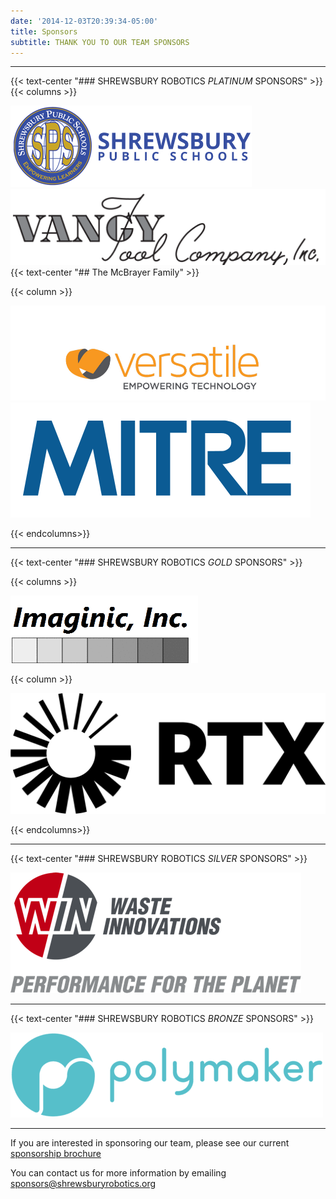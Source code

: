 ```yaml
---
date: '2014-12-03T20:39:34-05:00'
title: Sponsors
subtitle: THANK YOU TO OUR TEAM SPONSORS
---
```


---

{{< text-center "### SHREWSBURY ROBOTICS *PLATINUM* SPONSORS" >}}
{{< columns >}}

[![Shrewsbury High School](shrewsbury-public-schools.png)](https://schools.shrewsburyma.gov/high)
[![Vangytool](Vangytool.png)](http://www.vangytool.com/)
{{< text-center "## The McBrayer Family" >}}

{{< column >}}

[![Versatile Communications logo](Versatile.jpg)](https://www.weareversatile.com/)
[![MITRE](MITRE-logo_Blue.svg)](https://www.mitre.org)

{{< endcolumns>}}

---

{{< text-center "### SHREWSBURY ROBOTICS *GOLD* SPONSORS" >}}

{{< columns >}}

[![Imaginic, Inc](Imaginic.gif)](http://www.imaginic.com/)

{{< column >}}

[![RTX](rtx.png)](https://www.rtx.com/)

{{< endcolumns>}}

---

{{< text-center "### SHREWSBURY ROBOTICS *SILVER* SPONSORS" >}}

[![Win Waste](Win-Waste-Innovations.png)](https://www.win-waste.com/)

---

{{< text-center "### SHREWSBURY ROBOTICS *BRONZE* SPONSORS" >}}

[![Polymaker](polymaker.png)](https://polymaker.com/)

---

If you are interested in sponsoring our team, please see our current [sponsorship brochure](Sponsorship-Brochure2022.pdf)

You can contact us for more information by emailing [sponsors@shrewsburyrobotics.org](mailto:sponsors@shrewsburyrobotics.org)
